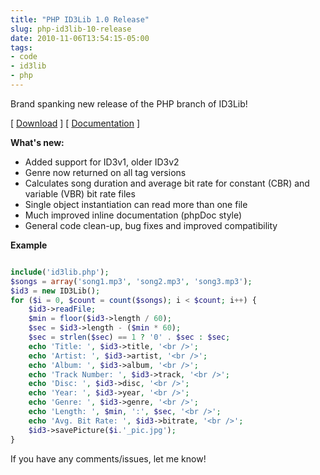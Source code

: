 ```yaml
---
title: "PHP ID3Lib 1.0 Release"
slug: php-id3lib-10-release
date: 2010-11-06T13:54:15-05:00
tags:
- code
- id3lib
- php
---
```

Brand spanking new release of the PHP branch of ID3Lib!

[ [Download](http://dxprog.com/files/id3lib_php.zip) ]
[ [Documentation](http://dxprog.com/docs/id3lib/) ]

**What's new:**

- Added support for ID3v1, older ID3v2
- Genre now returned on all tag versions
- Calculates song duration and average bit rate for constant (CBR) and variable (VBR) bit rate files
- Single object instantiation can read more than one file
- Much improved inline documentation (phpDoc style)
- General code clean-up, bug fixes and improved compatibility

**Example**

```php

include('id3lib.php');
$songs = array('song1.mp3', 'song2.mp3', 'song3.mp3');
$id3 = new ID3Lib();
for ($i = 0, $count = count($songs); i < $count; i++) {
	$id3->readFile;
	$min = floor($id3->length / 60);
	$sec = $id3->length - ($min * 60);
	$sec = strlen($sec) == 1 ? '0' . $sec : $sec;
	echo 'Title: ', $id3->title, '<br />';
	echo 'Artist: ', $id3->artist, '<br />';
	echo 'Album: ', $id3->album, '<br />';
	echo 'Track Number: ', $id3->track, '<br />';
	echo 'Disc: ', $id3->disc, '<br />';
	echo 'Year: ', $id3->year, '<br />';
	echo 'Genre: ', $id3->genre, '<br />';
	echo 'Length: ', $min, ':', $sec, '<br />';
	echo 'Avg. Bit Rate: ', $id3->bitrate, '<br />';
	$id3->savePicture($i.'_pic.jpg');
}

```

If you have any comments/issues, let me know!
